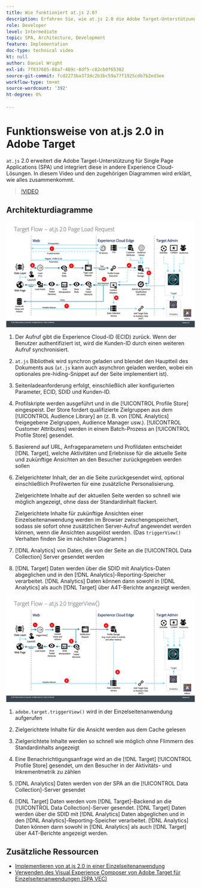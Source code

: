 ```yaml
---
title: Wie funktioniert at.js 2.0?
description: Erfahren Sie, wie at.js 2.0 die Adobe Target-Unterstützung für Single Page Applications (SPA) erweitert und mit anderen Experience Cloud-Lösungen integriert.
role: Developer
level: Intermediate
topic: SPA, Architecture, Development
feature: Implementation
doc-type: technical video
kt: null
author: Daniel Wright
exl-id: 7f037665-88a7-469c-8df5-c82cb0f65382
source-git-commit: fcd2273ba373dc2b3bc59a77f1925cdb7b2ed3ee
workflow-type: tm+mt
source-wordcount: '392'
ht-degree: 0%

---
```


# Funktionsweise von at.js 2.0 in Adobe Target

`at.js` 2.0 erweitert die Adobe Target-Unterstützung für Single Page Applications (SPA) und integriert diese in andere Experience Cloud-Lösungen. In diesem Video und den zugehörigen Diagrammen wird erklärt, wie alles zusammenkommt.

>[!VIDEO](https://video.tv.adobe.com/v/26250?quality=12)

## Architekturdiagramme

![Verhalten von at.js 2.0 beim Laden der Seite](assets/pageload.png)

1. Der Aufruf gibt die Experience Cloud-ID (ECID) zurück. Wenn der Benutzer authentifiziert ist, wird die Kunden-ID durch einen weiteren Aufruf synchronisiert.

1. `at.js` Bibliothek wird synchron geladen und blendet den Hauptteil des Dokuments aus (`at.js` kann auch asynchron geladen werden, wobei ein optionales pre-hiding-Snippet auf der Seite implementiert ist).

1. Seitenladeanforderung erfolgt, einschließlich aller konfigurierten Parameter, ECID, SDID und Kunden-ID.

1. Profilskripte werden ausgeführt und in die [!UICONTROL Profile Store] eingespeist. Der Store fordert qualifizierte Zielgruppen aus dem [!UICONTROL Audience Library] an (z. B. von [!DNL Analytics] freigegebene Zielgruppen, Audience Manager usw.). [!UICONTROL Customer Attributes] werden in einem Batch-Prozess an [!UICONTROL Profile Store] gesendet.
1. Basierend auf URL, Anfrageparametern und Profildaten entscheidet [!DNL Target], welche Aktivitäten und Erlebnisse für die aktuelle Seite und zukünftige Ansichten an den Besucher zurückgegeben werden sollen

1. Zielgerichteter Inhalt, der an die Seite zurückgesendet wird, optional einschließlich Profilwerten für eine zusätzliche Personalisierung.

   Zielgerichtete Inhalte auf der aktuellen Seite werden so schnell wie möglich angezeigt, ohne dass der Standardinhalt flackert.

   Zielgerichtete Inhalte für zukünftige Ansichten einer Einzelseitenanwendung werden im Browser zwischengespeichert, sodass sie sofort ohne zusätzlichen Server-Aufruf angewendet werden können, wenn die Ansichten ausgelöst werden. (Das `triggerView()` Verhalten finden Sie im nächsten Diagramm.)

1. [!DNL Analytics] von Daten, die von der Seite an die [!UICONTROL Data Collection] Server gesendet werden
1. [!DNL Target] Daten werden über die SDID mit Analytics-Daten abgeglichen und in den [!DNL Analytics]-Reporting-Speicher verarbeitet. [!DNL Analytics] Daten können dann sowohl in [!DNL Analytics] als auch [!DNL Target] über A4T-Berichte angezeigt werden.

![at.js 2.0-Verhalten, wenn die Funktion triggerView() verwendet wird](assets/triggerview.png)

1. `adobe.target.triggerView()` wird in der Einzelseitenanwendung aufgerufen
1. Zielgerichtete Inhalte für die Ansicht werden aus dem Cache gelesen

1. Zielgerichtete Inhalte werden so schnell wie möglich ohne Flimmern des Standardinhalts angezeigt

1. Eine Benachrichtigungsanfrage wird an die [!DNL Target] [!UICONTROL Profile Store] gesendet, um den Besucher in der Aktivitäts- und Inkrementmetrik zu zählen
1. [!DNL Analytics] Daten werden von der SPA an die [!UICONTROL Data Collection]-Server gesendet

1. [!DNL Target] Daten werden vom [!DNL Target]-Backend an die [!UICONTROL Data Collection]-Server gesendet. [!DNL Target] Daten werden über die SDID mit [!DNL Analytics] Daten abgeglichen und in den [!DNL Analytics]-Reporting-Speicher verarbeitet. [!DNL Analytics] Daten können dann sowohl in [!DNL Analytics] als auch [!DNL Target] über A4T-Berichte angezeigt werden.

## Zusätzliche Ressourcen

* [Implementieren von at.js 2.0 in einer Einzelseitenanwendung](implement-atjs-20-in-a-single-page-application.md)
* [Verwenden des Visual Experience Composer von Adobe Target für Einzelseitenanwendungen (SPA VEC)](../experiences/use-the-visual-experience-composer-for-single-page-applications.md)
